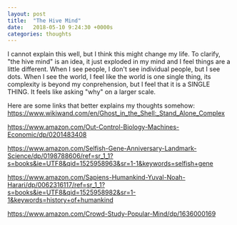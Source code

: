 ```yaml
---
layout: post
title:  "The Hive Mind"
date:   2018-05-10 9:24:30 +0000s
categories: thoughts
---
```


I cannot explain this well, but I think this might change my life. To clarify, "the hive mind" is an idea, it just exploded in my mind and I feel things are a little different. When I see people, I don't see individual people, but I see dots. When I see the world, I feel like the world is one single thing, its complexity is beyond my conprehension, but I feel that it is a SINGLE THING. It feels like asking "why" on a larger scale. 

Here are some links that better explains my thoughts somehow:
https://www.wikiwand.com/en/Ghost_in_the_Shell:_Stand_Alone_Complex

https://www.amazon.com/Out-Control-Biology-Machines-Economic/dp/0201483408

https://www.amazon.com/Selfish-Gene-Anniversary-Landmark-Science/dp/0198788606/ref=sr_1_1?s=books&ie=UTF8&qid=1525958963&sr=1-1&keywords=selfish+gene

https://www.amazon.com/Sapiens-Humankind-Yuval-Noah-Harari/dp/0062316117/ref=sr_1_1?s=books&ie=UTF8&qid=1525958982&sr=1-1&keywords=history+of+humankind

https://www.amazon.com/Crowd-Study-Popular-Mind/dp/1636000169


